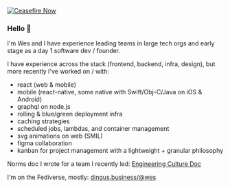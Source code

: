 [![Ceasefire Now](https://badge.techforpalestine.org/default)](https://techforpalestine.org/learn-more)

### Hello 👋

I'm Wes and I have experience leading teams in large tech orgs and early stage as a day 1 software dev / founder.

I have experience across the stack (frontend, backend, infra, design), but more recently I've worked on / with:

* react (web & mobile)
* mobile (react-native, some native with Swift/Obj-C/Java on iOS & Android)
* graphql on node.js
* rolling & blue/green deployment infra
* caching strategies
* scheduled jobs, lambdas, and container management
* svg animations on web (SMIL)
* figma collaboration
* kanban for project management with a lightweight + granular philosophy

Norms doc I wrote for a team I recently led:
[Engineering Culture Doc](https://sterlingwes.notion.site/sterlingwes/Engineering-Culture-Doc-cc8543756c244641bf119996ad02ed25)

I'm on the Fediverse, mostly: [dingus.business/@wes](https://dingus.business/@wes)

